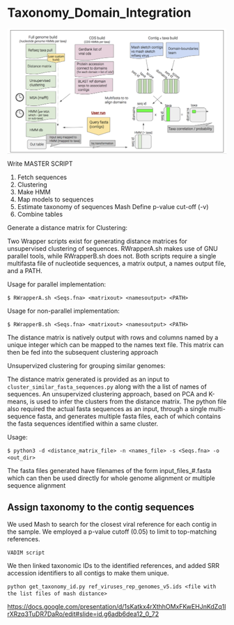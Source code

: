 # Taxonomy_Domain_Integration


<img src="./methods.png" img align="center" width="1500"/> 

Write MASTER SCRIPT
  1. Fetch sequences
  2. Clustering
  3. Make HMM
  4. Map models to sequences
  5. Estimate taxonomy of sequences
      Mash
        Define p-value cut-off (-v)
  6. Combine tables
  

Generate a distance matrix for Clustering:

Two Wrapper scripts exist for generating distance matrices for unsupervised clustering of sequences. RWrapperA.sh makes use of GNU parallel tools, while RWrapperB.sh does not. Both scripts require a single multifasta file of nucleotide sequences, a matrix output, a names output file, and a PATH.

Usage for parallel implementation:
```
$ RWrapperA.sh <Seqs.fna> <matrixout> <namesoutput> <PATH>
```

Usage for non-parallel implementation:
```
$ RWrapperB.sh <Seqs.fna> <matrixout> <namesoutput> <PATH>
```

The distance matrix is natively output with rows and columns named by a unique integer which can be mapped to the names text file. This matrix can then be fed into the subsequent clustering approach


Unsupervized clustering for grouping similar genomes:

The distance matrix generated is provided as an input to `cluster_similar_fasta_sequences.py` along with the a list of names of sequences. An unsupervized clustering approach, based on PCA and K-means, is used to infer the clusters from the distance matrix. The python file also required the actual fasta sequences as an input, through a single multi-sequence fasta, and generates multiple fasta files, each of which contains the fasta sequences identified within a same cluster.

Usage:
```
$ python3 -d <distance_matrix_file> -n <names_file> -s <Seqs.fna> -o <out_dir>
```

The fasta files generated have filenames of the form input_files_#.fasta which can then be used directly for whole genome alignment or multiple sequence alignment

## Assign taxonomy to the contig sequences
We used Mash to search for the closest viral reference for each contig in the sample. We employed a p-value cutoff (0.05) to limit to top-matching references. 
```
VADIM script
```
We then linked taxonomic IDs to the identified references, and added SRR accession identifiers to all contigs to make them unique. 
```
python get_taxonomy_id.py ref_viruses_rep_genomes_v5.ids <file with the list files of mash distance>
```

https://docs.google.com/presentation/d/1sKatkx4rXthhOMxFKwEHJnKdZq1lrXRzq3TuDR7DaRo/edit#slide=id.g6adb6dea12_0_72
